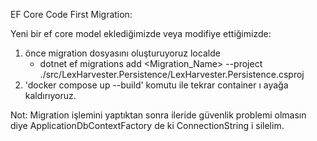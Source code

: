 EF Core Code First Migration:

Yeni bir ef core model eklediğimizde veya modifiye ettiğimizde:
1) önce migration dosyasını oluşturuyoruz localde 
    * dotnet ef migrations add <Migration_Name> --project ./src/LexHarvester.Persistence/LexHarvester.Persistence.csproj
2) 'docker compose up --build' komutu ile tekrar container ı ayağa kaldırıyoruz.

Not: Migration işlemini yaptıktan sonra ileride güvenlik problemi olmasın diye ApplicationDbContextFactory de ki ConnectionString i silelim.
